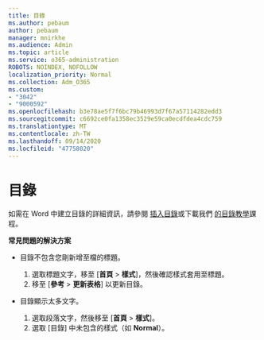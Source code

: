 ```yaml
---
title: 目錄
ms.author: pebaum
author: pebaum
manager: mnirkhe
ms.audience: Admin
ms.topic: article
ms.service: o365-administration
ROBOTS: NOINDEX, NOFOLLOW
localization_priority: Normal
ms.collection: Adm_O365
ms.custom:
- "3042"
- "9000592"
ms.openlocfilehash: b3e78ae5f7f6bc79b46993d7f67a57114282edd3
ms.sourcegitcommit: c6692ce0fa1358ec3529e59ca0ecdfdea4cdc759
ms.translationtype: MT
ms.contentlocale: zh-TW
ms.lasthandoff: 09/14/2020
ms.locfileid: "47758020"
---
```

# <a name="table-of-contents"></a>目錄

如需在 Word 中建立目錄的詳細資訊，請參閱 [插入目錄](https://support.office.com/article/882e8564-0edb-435e-84b5-1d8552ccf0c0)或下載我們 [的目錄教學](https://go.microsoft.com/fwlink/?linkid=2065106)課程。

**常見問題的解決方案**

- 目錄不包含您剛新增至檔的標題。
  1. 選取標題文字，移至 [**首頁**  >  **樣式**]，然後確認樣式套用至標題。
  2. 移至 [**參考**  >  **更新表格**] 以更新目錄。

- 目錄顯示太多文字。 
  1. 選取段落文字，然後移至 [**首頁**  >  **樣式**]。
  2. 選取 [目錄] 中未包含的樣式（如 **Normal**）。